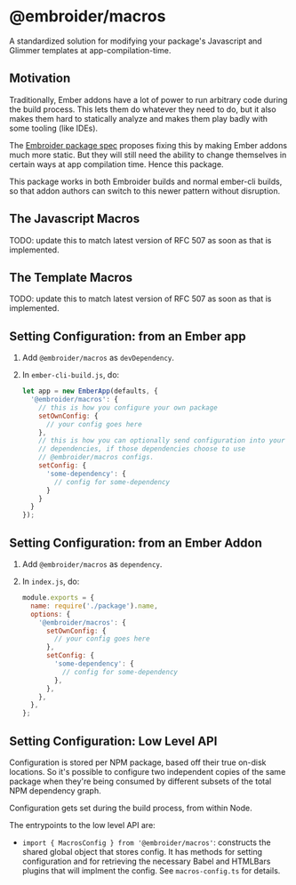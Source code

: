 # @embroider/macros

A standardized solution for modifying your package's Javascript and Glimmer templates at app-compilation-time.

## Motivation

Traditionally, Ember addons have a lot of power to run arbitrary code during the build process. This lets them do whatever they need to do, but it also makes them hard to statically analyze and makes them play badly with some tooling (like IDEs).

The [Embroider package spec](../../SPEC.md) proposes fixing this by making Ember addons much more static. But they will still need the ability to change themselves in certain ways at app compilation time. Hence this package.

This package works in both Embroider builds and normal ember-cli builds, so that addon authors can switch to this newer pattern without disruption.

## The Javascript Macros

TODO: update this to match latest version of RFC 507 as soon as that is implemented.

## The Template Macros

TODO: update this to match latest version of RFC 507 as soon as that is implemented.

## Setting Configuration: from an Ember app

1. Add `@embroider/macros` as `devDependency`.
2. In `ember-cli-build.js`, do:

   ```js
   let app = new EmberApp(defaults, {
     '@embroider/macros': {
       // this is how you configure your own package
       setOwnConfig: {
         // your config goes here
       },
       // this is how you can optionally send configuration into your
       // dependencies, if those dependencies choose to use
       // @embroider/macros configs.
       setConfig: {
         'some-dependency': {
           // config for some-dependency
         }
       }
     }
   });
   ```

## Setting Configuration: from an Ember Addon

1. Add `@embroider/macros` as `dependency`.
2. In `index.js`, do:

   ```js
   module.exports = {
     name: require('./package').name,
     options: {
       '@embroider/macros': {
         setOwnConfig: {
           // your config goes here
         },
         setConfig: {
           'some-dependency': {
             // config for some-dependency
           },
         },
       },
     },
   };
   ```

## Setting Configuration: Low Level API

Configuration is stored per NPM package, based off their true on-disk locations. So it's possible to configure two independent copies of the same package when they're being consumed by different subsets of the total NPM dependency graph.

Configuration gets set during the build process, from within Node.

The entrypoints to the low level API are:

- `import { MacrosConfig } from '@embroider/macros'`: constructs the shared global object that stores config. It has methods for setting configuration and for retrieving the necessary Babel and HTMLBars plugins that will implment the config. See `macros-config.ts` for details.

```

```
